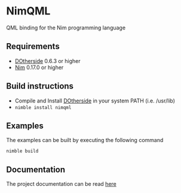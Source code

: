 # NimQML

QML binding for the Nim programming language

## Requirements
* [DOtherside](https://github.com/filcuc/DOtherSide) 0.6.3 or higher
* [Nim](http://nim-lang.org/) 0.17.0 or higher

## Build instructions
* Compile and Install [DOtherside](https://github.com/filcuc/DOtherSide) in your system PATH (i.e. /usr/lib)
* ```nimble install nimqml```

## Examples
The examples can be built by executing the following command
```
nimble build
```

## Documentation
The project documentation can be read [here](http://filcuc.github.io/nimqml/)
